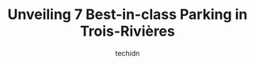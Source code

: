---
layout: ampstory
image: https://i0.wp.com/www.auto.or.id/wp-content/uploads/2023/06/4520-blvd-des-rc3a9collets-parking-0-trois-rivic3a8res-1686326350.jpeg?resize=640,853
author: techidn
featured: false
description: Trois-Rivières, Quebec, Canada is a haven for Parking enthusiasts, boasting an impressive array of 7 top-notch establishments. Whether youre a seasoned connoisseur or simply curious to exp
title: Unveiling 7 Best-in-class Parking in Trois-Rivières
cover:
   title: Unveiling 7 Best-in-class Parking in Trois-Rivières
   subtitle: AUTO.OR.ID
   background: https://www.auto.or.id/wp-content/uploads/2023/06/4520-blvd-des-rc3a9collets-parking-0-trois-rivic3a8res-1686326350.jpeg

pages: 
 - layout: thirds
   top: <h1>#1 Blvd des Récollets Parking</h1>
   bottom: "<p>It had cars parked in it</p>"
   background: https://images.unsplash.com/photo-1577696467479-4c92df55c24a?ixlib=rb-4.0.3&ixid=MnwxMjA3fDB8MHxwaG90by1wYWdlfHx8fGVufDB8fHx8&auto=format&fit=crop&w=640&h=853&q=80
   backgroundblur: true
 - layout: thirds
   top: <h1>#2 4520 Blvd des Récollets Parking</h1>
   bottom: "<p>4520 Bd des Récollets, Trois-Rivières, QC G9A 4N2, Canada</p>"
   background: https://images.unsplash.com/photo-1488610883421-64eb350d7f12?ixlib=rb-4.0.3&ixid=MnwxMjA3fDB8MHxwaG90by1wYWdlfHx8fGVufDB8fHx8&auto=format&fit=crop&w=640&h=853&q=80
   cta:
      link: https://www.auto.or.id/unveiling-7-best-in-class-parking-in-trois-rivieres/
      text: Unveiling 7 Best-in-class Parking in Trois-Rivières
 - layout: thirds
   top: <h1>#3 Parking</h1>
   bottom: "<p>1164 Rue St Olivier #1162, Trois-Rivières, Quebec G9A 2A5, Canada</p>"
   background: https://images.unsplash.com/photo-1633084071177-ca4f2b048af0?ixlib=rb-4.0.3&ixid=MnwxMjA3fDB8MHxwaG90by1wYWdlfHx8fGVufDB8fHx8&auto=format&fit=crop&w=640&h=853&q=80
   cta:
      link: https://www.auto.or.id/unveiling-7-best-in-class-parking-in-trois-rivieres/
      text: Unveiling 7 Best-in-class Parking in Trois-Rivières
 - layout: thirds
   top: <h1>#4 Trois-Rivières Airport Parking</h1>
   bottom: "<p>Chem. de lAéroport, Trois-Rivières, QC G0X, Canada</p>"
   background: https://images.unsplash.com/photo-1586158775613-8c3ee053acbe?ixlib=rb-4.0.3&ixid=MnwxMjA3fDB8MHxwaG90by1wYWdlfHx8fGVufDB8fHx8&auto=format&fit=crop&w=640&h=853&q=80
   cta:
      link: https://www.auto.or.id/unveiling-7-best-in-class-parking-in-trois-rivieres/
      text: Unveiling 7 Best-in-class Parking in Trois-Rivières
 - layout: thirds
   top: <h1>#5 Université du Québec à Trois-Rivières Stationnement</h1>
   bottom: "<p>Université Du Québec à Trois Rivières, Trois-Rivières, QC G8Z 1V6, Canada</p>"
   background: https://images.unsplash.com/photo-1533690876270-13b7a3fa7a19?ixlib=rb-4.0.3&ixid=MnwxMjA3fDB8MHxwaG90by1wYWdlfHx8fGVufDB8fHx8&auto=format&fit=crop&w=640&h=853&q=80
   cta:
      link: https://www.auto.or.id/unveiling-7-best-in-class-parking-in-trois-rivieres/
      text: Unveiling 7 Best-in-class Parking in Trois-Rivières
 - layout: thirds
   top: <h1>#6 3351 Blvd des Forges Parking</h1>
   bottom: "<p>3351 Bd des Forges, Trois-Rivières, QC G8Z 1V3, Canada</p>"
   background: https://images.unsplash.com/photo-1546750921-ce6cc9add92f?ixlib=rb-4.0.3&ixid=MnwxMjA3fDB8MHxwaG90by1wYWdlfHx8fGVufDB8fHx8&auto=format&fit=crop&w=640&h=853&q=80
   cta:
      link: https://www.auto.or.id/unveiling-7-best-in-class-parking-in-trois-rivieres/
      text: Unveiling 7 Best-in-class Parking in Trois-Rivières
 - layout: thirds
   top: <h1>#7 12300 Rue Notre Dame O Parking</h1>
   bottom: "<p>12300 Rue Notre Dame O, Trois-Rivières, QC G8Y 4V9, Canada</p>"
   background: https://images.unsplash.com/photo-1572017932228-99087d0489c2?ixlib=rb-4.0.3&ixid=MnwxMjA3fDB8MHxwaG90by1wYWdlfHx8fGVufDB8fHx8&auto=format&fit=crop&w=640&h=853&q=80
   cta:
      link: https://www.auto.or.id/unveiling-7-best-in-class-parking-in-trois-rivieres/
      text: Unveiling 7 Best-in-class Parking in Trois-Rivières
 - layout: thirds
   middle: Continue reading...
   background: https://images.unsplash.com/photo-1568738836391-d15d766832ad?ixlib=rb-4.0.3&ixid=MnwxMjA3fDB8MHxwaG90by1wYWdlfHx8fGVufDB8fHx8&auto=format&fit=crop&w=640&h=853&q=80
   cta:
      link: https://www.auto.or.id/unveiling-7-best-in-class-parking-in-trois-rivieres/
      text: Unveiling 7 Best-in-class Parking in Trois-Rivières

---